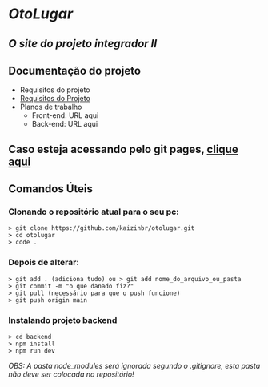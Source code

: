 # *OtoLugar*
## *O site do projeto integrador II*

## Documentação do projeto
* Requisitos do projeto
 * [Requisitos do Projeto](https://www.notion.so/oto-lugar/invite/f247f6234bdf8c003025e70267bbccb7b5c4370a)
* Planos de trabalho
  * Front-end: URL aqui
  * Back-end: URL aqui

## Caso esteja acessando pelo git pages, [clique aqui](frontend/index.html)

## Comandos Úteis
### Clonando o repositório atual para o seu pc:
```
> git clone https://github.com/kaizinbr/otolugar.git
> cd otolugar
> code .
```

### Depois de alterar:
```
> git add . (adiciona tudo) ou > git add nome_do_arquivo_ou_pasta
> git commit -m "o que danado fiz?"
> git pull (necessário para que o push funcione)
> git push origin main
```

### Instalando projeto backend
```
> cd backend
> npm install
> npm run dev
```

_OBS: A pasta node_modules será ignorada segundo o .gitignore, esta pasta não deve ser colocada no repositório!_
